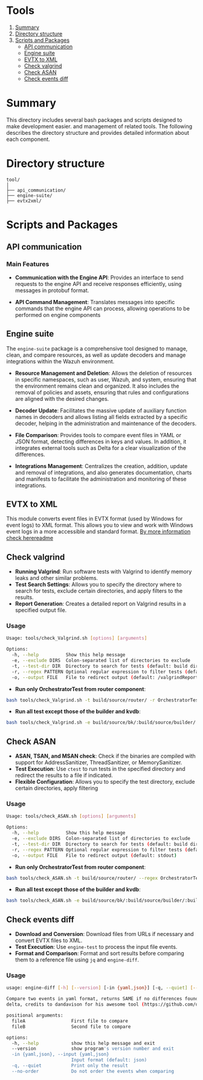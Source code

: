 # Tools

1. [Summary](#summary)
2. [Directory structure](#directory-structure)
3. [Scripts and Packages](#scripts-and-packages)
    - [API communication](#api-communication)
    - [Engine suite](#engine-suite)
    - [EVTX to XML](#evtx-to-xml)
    - [Check valgrind](#check-valgrind)
    - [Check ASAN](#check-asan)
    - [Check events diff](#check-events-diff)

# Summary

This directory includes several bash packages and scripts designed to make development easier.
and management of related tools. The following describes the directory structure and provides
detailed information about each component.

# Directory structure

```plaintext
tool/
│
├── api_communication/
├── engine-suite/
├── evtx2xml/
```

# Scripts and Packages

## API communication

### Main Features

- **Communication with the Engine API**:
    Provides an interface to send requests to the engine API and receive responses efficiently, using messages in protobuf format.

- **API Command Management**:
    Translates messages into specific commands that the engine API can process, allowing operations to be performed on engine components

## Engine suite

The `engine-suite` package is a comprehensive tool designed to manage, clean, and compare resources, as well as update decoders and manage integrations within the Wazuh environment.

- **Resource Management and Deletion**: Allows the deletion of resources in specific namespaces, such as user, Wazuh, and system, ensuring that the environment remains clean and organized. It also includes the removal of policies and assets, ensuring that rules and configurations are aligned with the desired changes.

- **Decoder Update**: Facilitates the massive update of auxiliary function names in decoders and allows listing all fields extracted by a specific decoder, helping in the administration and maintenance of the decoders.

- **File Comparison**: Provides tools to compare event files in YAML or JSON format, detecting differences in keys and values. In addition, it integrates external tools such as Delta for a clear visualization of the differences.

- **Integrations Management**: Centralizes the creation, addition, update and removal of integrations, and also generates documentation, charts and manifests to facilitate the administration and monitoring of these integrations.

## EVTX to XML

This module converts event files in EVTX format (used by Windows for event logs) to XML format. This allows you to view and work with Windows event logs in a more accessible and standard format. [By more information check herereadme](./evtx2xml/README.md)

## Check valgrind

- **Running Valgrind**: Run software tests with Valgrind to identify memory leaks and other similar problems.
- **Test Search Settings**: Allows you to specify the directory where to search for tests, exclude certain directories, and apply filters to the results.
- **Report Generation**: Creates a detailed report on Valgrind results in a specified output file.

### Usage
```bash
Usage: tools/check_Valgrind.sh [options] [arguments]

Options:
  -h, --help          Show this help message
  -e, --exclude DIRS  Colon-separated list of directories to exclude
  -t, --test-dir DIR  Directory to search for tests (default: build directory)
  -r, --regex PATTERN Optional regular expression to filter tests (default: no filtering)
  -o, --output FILE   File to redirect output (default: /valgrindReport.log)
```

- **Run only OrchestratorTest from router component**:
```bash
bash tools/check_Valgrind.sh -t build/source/router/ -r OrchestratorTesterTest*
```

- **Run all test except those of the builder and kvdb**:
```bash
bash tools/check_Valgrind.sh -e build/source/bk/:build/source/builder/:build/source/kvdb/
```

## Check ASAN

- **ASAN, TSAN, and MSAN check**: Check if the binaries are compiled with support for AddressSanitizer, ThreadSanitizer, or MemorySanitizer.
- **Test Execution**: Use `ctest` to run tests in the specified directory and redirect the results to a file if indicated.
- **Flexible Configuration**: Allows you to specify the test directory, exclude certain directories, apply filtering

### Usage
```bash
Usage: tools/check_ASAN.sh [options] [arguments]

Options:
  -h, --help          Show this help message
  -e, --exclude DIRS  Colon-separated list of directories to exclude
  -t, --test-dir DIR  Directory to search for tests (default: build directory)
  -r, --regex PATTERN Optional regular expression to filter tests (default: no filtering)
  -o, --output FILE   File to redirect output (default: stdout)
```
- **Run only OrchestratorTest from router component**:
```bash
bash tools/check_ASAN.sh -t build/source/router/ --regex OrchestratorTest*
```
- **Run all test except those of the builder and kvdb**:
```bash
bash tools/check_ASAN.sh -e build/source/bk/:build/source/builder/:build/source/kvdb/
```


## Check events diff

- **Download and Conversion**: Download files from URLs if necessary and convert EVTX files to XML.
- **Test Execution**: Use `engine-test` to process the input file events.
- **Format and Comparison**: Format and sort results before comparing them to a reference file using `jq` and `engine-diff`.

### Usage

```bash
usage: engine-diff [-h] [--version] [-in {yaml,json}] [-q, --quiet] [--no-order] fileA fileB

Compare two events in yaml format, returns SAME if no differences found, DIFFERENT otherwise. The script loads the events, orders them and makes a diff using
delta, credits to dandavison for his awesome tool (https://github.com/dandavison/delta)

positional arguments:
  fileA                 First file to compare
  fileB                 Second file to compare

options:
  -h, --help            show this help message and exit
  --version             show program's version number and exit
  -in {yaml,json}, --input {yaml,json}
                        Input format (default: json)
  -q, --quiet           Print only the result
  --no-order            Do not order the events when comparing
```